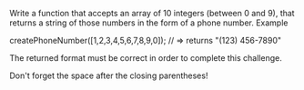 Write a function that accepts an array of 10 integers (between 0 and 9), that returns a string of those numbers in the form of a phone number.
Example

createPhoneNumber([1,2,3,4,5,6,7,8,9,0]); // => returns "(123) 456-7890"

The returned format must be correct in order to complete this challenge.

Don't forget the space after the closing parentheses!
